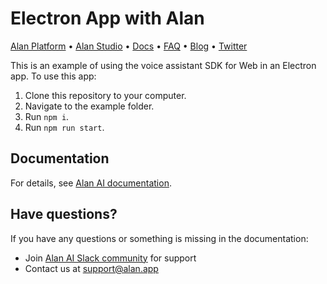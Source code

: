 # Electron App with Alan

[Alan Platform](https://alan.app/) • [Alan Studio](https://studio.alan.app/register) • [Docs](https://alan.app/docs) • [FAQ](https://alan.app/docs/usage/additional/faq) •
[Blog](https://alan.app/blog/) • [Twitter](https://twitter.com/alanvoiceai)

This is an example of using the voice assistant SDK for Web in an Electron app. To use this app:

1. Clone this repository to your computer. 
2. Navigate to the example folder.
3. Run `npm i`.
4. Run `npm run start`.

## Documentation
  
For details, see [Alan AI documentation](https://alan.app/docs/client-api/web/electron).

## Have questions?

If you have any questions or something is missing in the documentation:
- Join [Alan AI Slack community](https://app.slack.com/client/TL55N530A) for support
- Contact us at [support@alan.app](mailto:support@alan.app)


